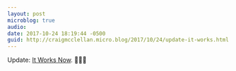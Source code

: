 ```yaml
---
layout: post
microblog: true
audio: 
date: 2017-10-24 18:19:44 -0500
guid: http://craigmcclellan.micro.blog/2017/10/24/update-it-works.html
---
```

Update: [It Works Now](http://craigmcclellan.com/2017/10/24/mail-on-my.html). 🤷🏻‍♂️
